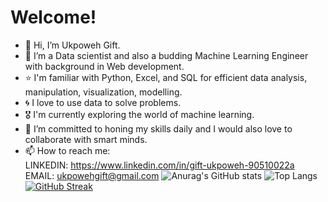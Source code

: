 <!---<img src=https://github.com/Ukpoweh/Ukpoweh/blob/main/header.png>--->
# Welcome!

- 👋 Hi, I’m Ukpoweh Gift.
- 👀 I’m a Data scientist and also a budding Machine Learning Engineer with background in Web development.
- ⭐ I'm familiar with Python, Excel, and SQL for efficient data analysis, manipulation, visualization, modelling.
- 🌀 I love to use data to solve problems.
- 🎖 I'm currently exploring the world of machine learning.
- 🌱 I’m committed to honing my skills daily and I would also love to collaborate with smart minds.
- 📫 How to reach me:<br>
LINKEDIN: https://www.linkedin.com/in/gift-ukpoweh-90510022a
EMAIL: ukpowehgift@gmail.com
![Anurag's GitHub stats](https://github-readme-stats.vercel.app/api?username=Ukpoweh&show_icons=true&theme=dracula)
![Top Langs](https://github-readme-stats.vercel.app/api/top-langs/?username=Ukpoweh&layout=compact)
[![GitHub Streak](https://streak-stats.demolab.com/?user=Ukpoweh)](https://git.io/streak-stats)
<!---
Ukpoweh/Ukpoweh is a ✨ special ✨ repository because its `README.md` (this file) appears on your GitHub profile.
You can click the Preview link to take a look at your changes.
--->
